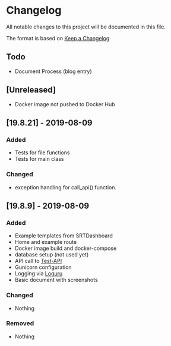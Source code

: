 # Changelog
All notable changes to this project will be documented in this file.

The format is based on [Keep a Changelog](https://keepachangelog.com/en/1.0.0/)

## Todo
- Document Process (blog entry)


## [Unreleased]
- Docker image not pushed to Docker Hub

## [19.8.21] - 2019-08-09
### Added
- Tests for file functions
- Tests for main class
### Changed
- exception handling for call_api() function.

## [19.8.9] - 2019-08-09
### Added
- Example templates from SRTDashboard
- Home and example route
- Docker image build and docker-compose
- database setup (not used yet)
- API call to [Test-API](https://github.com/devsetgo/test-api)
- Gunicorn configuration
- Logging via [Loguru](https://github.com/Delgan/loguru)
- Basic document with screenshots

### Changed
- Nothing

### Removed
- Nothing
